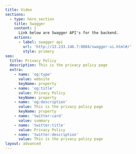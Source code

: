```yaml
---
title: Video
sections:
  - type: hero_section
    title: Swagger
    content: |
      Link below are Swagger API's for the backend.
    actions:
      - label: swagger api
        url: 'http://13.233.146.7:8084/swagger-ui.html#/'
        style: primary
seo:
  title: Privacy Policy
  description: This is the privacy policy page
  extra:
    - name: 'og:type'
      value: website
      keyName: property
    - name: 'og:title'
      value: Privacy Policy
      keyName: property
    - name: 'og:description'
      value: This is the privacy policy page
      keyName: property
    - name: 'twitter:card'
      value: summary
    - name: 'twitter:title'
      value: Privacy Policy
    - name: 'twitter:description'
      value: This is the privacy policy page
layout: advanced
---
```

